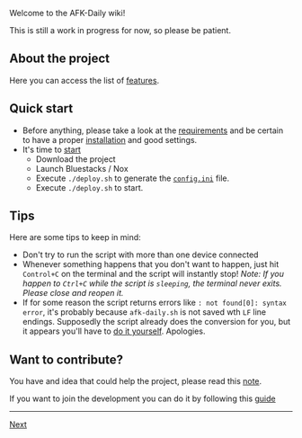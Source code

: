 Welcome to the AFK-Daily wiki!

This is still a work in progress for now, so please be patient.

## About the project

Here you can access the list of [features](https://github.com/zebscripts/AFK-Daily/wiki/Features).

## Quick start

- Before anything, please take a look at the [requirements](https://github.com/zebscripts/AFK-Daily/wiki/Requirements) and be certain to have a proper [installation](https://github.com/zebscripts/AFK-Daily/wiki/Requirements#installation) and good settings.
- It's time to [start](https://github.com/zebscripts/AFK-Daily/wiki/Usage)
  - Download the project
  - Launch Bluestacks / Nox
  - Execute `./deploy.sh` to generate the [`config.ini`](https://github.com/zebscripts/AFK-Daily/wiki/Config) file.
  - Execute `./deploy.sh` to start.

## Tips

Here are some tips to keep in mind:

- Don't try to run the script with more than one device connected
- Whenever something happens that you don't want to happen, just hit `Control+C` on the terminal and the script will instantly stop! *Note: If you happen to `Ctrl+C` while the script is `sleeping`, the terminal never exits. Please close and reopen it.*
- If for some reason the script returns errors like `: not found[0]: syntax error`, it's probably because `afk-daily.sh` is not saved wth `LF` line endings. Supposedly the script already does the conversion for you, but it appears you'll have to [do it yourself](https://support.nesi.org.nz/hc/en-gb/articles/218032857-Converting-from-Windows-style-to-UNIX-style-line-endings). Apologies.

## Want to contribute?

You have and idea that could help the project, please read this [note](https://github.com/zebscripts/AFK-Daily/wiki/Features#feature-requests).

If you want to join the development you can do it by following this [guide](https://github.com/zebscripts/AFK-Daily/wiki/Contribute)

<hr>

[Next](https://github.com/zebscripts/AFK-Daily/wiki/Features)
